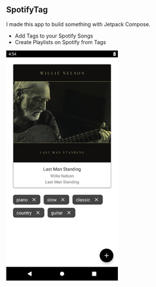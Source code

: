 ## SpotifyTag

I made this app to build something with Jetpack Compose.

- Add Tags to your Spotify Songs
- Create Playlists on Spotify from Tags

<img src="https://github.com/AdrianoCelentano/SpotifyTag/blob/master/readme.png" alt="drawing" width="300"/>
